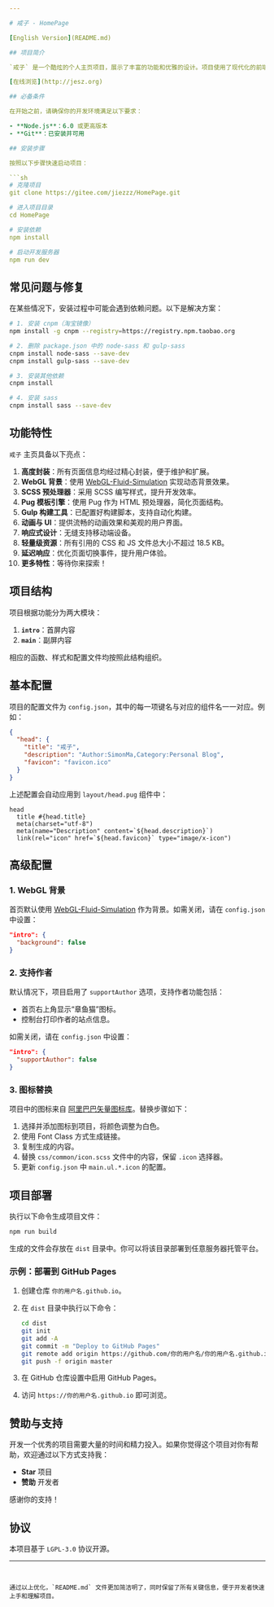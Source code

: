```yaml
---

# 戒子 - HomePage

[English Version](README.md)

## 项目简介

`戒子` 是一个酷炫的个人主页项目，展示了丰富的功能和优雅的设计。项目使用了现代化的前端技术栈，包括 WebGL 背景、SCSS、Pug 和 Gulp 构建工具。

[在线浏览](http://jesz.org)

## 必备条件

在开始之前，请确保你的开发环境满足以下要求：

- **Node.js**：6.0 或更高版本
- **Git**：已安装并可用

## 安装步骤

按照以下步骤快速启动项目：

```sh
# 克隆项目
git clone https://gitee.com/jiezzz/HomePage.git

# 进入项目目录
cd HomePage

# 安装依赖
npm install

# 启动开发服务器
npm run dev
```

## 常见问题与修复

在某些情况下，安装过程中可能会遇到依赖问题。以下是解决方案：

```sh
# 1. 安装 cnpm（淘宝镜像）
npm install -g cnpm --registry=https://registry.npm.taobao.org

# 2. 删除 package.json 中的 node-sass 和 gulp-sass
cnpm install node-sass --save-dev
cnpm install gulp-sass --save-dev

# 3. 安装其他依赖
cnpm install

# 4. 安装 sass
cnpm install sass --save-dev
```

## 功能特性

`戒子` 主页具备以下亮点：

1. **高度封装**：所有页面信息均经过精心封装，便于维护和扩展。
2. **WebGL 背景**：使用 [WebGL-Fluid-Simulation](https://github.com/PavelDoGreat/WebGL-Fluid-Simulation/) 实现动态背景效果。
3. **SCSS 预处理器**：采用 SCSS 编写样式，提升开发效率。
4. **Pug 模板引擎**：使用 Pug 作为 HTML 预处理器，简化页面结构。
5. **Gulp 构建工具**：已配置好构建脚本，支持自动化构建。
6. **动画与 UI**：提供流畅的动画效果和美观的用户界面。
7. **响应式设计**：无缝支持移动端设备。
8. **轻量级资源**：所有引用的 CSS 和 JS 文件总大小不超过 18.5 KB。
9. **延迟响应**：优化页面切换事件，提升用户体验。
10. **更多特性**：等待你来探索！

## 项目结构

项目根据功能分为两大模块：

1. **`intro`**：首屏内容
2. **`main`**：副屏内容

相应的函数、样式和配置文件均按照此结构组织。

## 基本配置

项目的配置文件为 `config.json`，其中的每一项键名与对应的组件名一一对应。例如：

```json
{
  "head": {
    "title": "戒子",
    "description": "Author:SimonMa,Category:Personal Blog",
    "favicon": "favicon.ico"
  }
}
```

上述配置会自动应用到 `layout/head.pug` 组件中：

```pug
head
  title #{head.title}
  meta(charset="utf-8")
  meta(name="Description" content=`${head.description}`)
  link(rel="icon" href=`${head.favicon}` type="image/x-icon")
```

## 高级配置

### 1. WebGL 背景

首页默认使用 [WebGL-Fluid-Simulation](https://github.com/PavelDoGreat/WebGL-Fluid-Simulation/) 作为背景。如需关闭，请在 `config.json` 中设置：

```json
"intro": {
  "background": false
}
```

### 2. 支持作者

默认情况下，项目启用了 `supportAuthor` 选项，支持作者功能包括：

- 首页右上角显示“章鱼猫”图标。
- 控制台打印作者的站点信息。

如需关闭，请在 `config.json` 中设置：

```json
"intro": {
  "supportAuthor": false
}
```

### 3. 图标替换

项目中的图标来自 [阿里巴巴矢量图标库](https://www.iconfont.cn)。替换步骤如下：

1. 选择并添加图标到项目，将颜色调整为白色。
2. 使用 Font Class 方式生成链接。
3. 复制生成的内容。
4. 替换 `css/common/icon.scss` 文件中的内容，保留 `.icon` 选择器。
5. 更新 `config.json` 中 `main.ul.*.icon` 的配置。

## 项目部署

执行以下命令生成项目文件：

```sh
npm run build
```

生成的文件会存放在 `dist` 目录中。你可以将该目录部署到任意服务器托管平台。

### 示例：部署到 GitHub Pages

1. 创建仓库 `你的用户名.github.io`。
2. 在 `dist` 目录中执行以下命令：

	 ```sh
	 cd dist
	 git init
	 git add -A
	 git commit -m "Deploy to GitHub Pages"
	 git remote add origin https://github.com/你的用户名/你的用户名.github.io.git
	 git push -f origin master
	 ```

3. 在 GitHub 仓库设置中启用 GitHub Pages。
4. 访问 `https://你的用户名.github.io` 即可浏览。

## 赞助与支持

开发一个优秀的项目需要大量的时间和精力投入。如果你觉得这个项目对你有帮助，欢迎通过以下方式支持我：

- **Star** 项目
- **赞助** 开发者

感谢你的支持！

## 协议

本项目基于 `LGPL-3.0` 协议开源。

---
```


通过以上优化，`README.md` 文件更加简洁明了，同时保留了所有关键信息，便于开发者快速上手和理解项目。